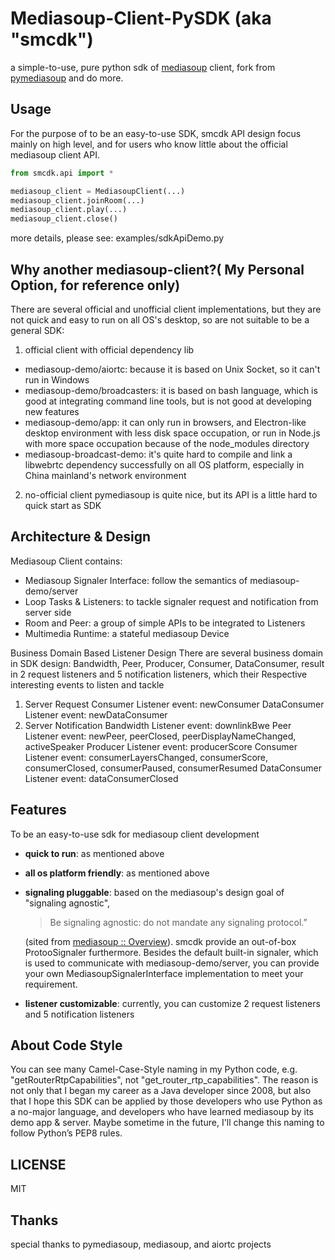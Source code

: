 # Mediasoup-Client-PySDK (aka "smcdk")
a simple-to-use, pure python sdk of [mediasoup](https://mediasoup.org/) client, fork from [pymediasoup](https://github.com/skymaze/pymediasoup) and do more.

## Usage
For the purpose of to be an easy-to-use SDK, smcdk API design focus mainly on high level, and for users who know little about the official mediasoup client API. 

```python
from smcdk.api import *

mediasoup_client = MediasoupClient(...)
mediasoup_client.joinRoom(...)
mediasoup_client.play(...)
mediasoup_client.close()
```
more details, please see: examples/sdkApiDemo.py


## Why another mediasoup-client?( My Personal Option, for reference only)
There are several official and unofficial client implementations, but they are not quick and easy to run on all OS's desktop, so are not suitable to be a general SDK: 
1. official client with official dependency lib
- mediasoup-demo/aiortc: because it is based on Unix Socket, so it can't run in Windows
- mediasoup-demo/broadcasters: it is based on bash language, which is good at integrating command line tools, but is not good at developing new features
- mediasoup-demo/app: it can only run in browsers, and Electron-like desktop environment with less disk space occupation, or run in Node.js with more space occupation because of the node_modules directory
- mediasoup-broadcast-demo: it's quite hard to compile and link a libwebrtc dependency successfully on all OS platform, especially in China mainland's network environment

2. no-official client
pymediasoup is quite nice, but its API is a little hard to quick start as SDK

## Architecture & Design
Mediasoup Client contains:
- Mediasoup Signaler Interface: follow the semantics of mediasoup-demo/server
- Loop Tasks & Listeners: to tackle signaler request and notification from server side
- Room and Peer: a group of simple APIs to be integrated to Listeners
- Multimedia Runtime: a stateful mediasoup Device

Business Domain Based Listener Design
There are several business domain in SDK design:
Bandwidth, Peer, Producer, Consumer, DataConsumer, result in 2 request listeners
and 5 notification listeners, which their Respective interesting events to listen and tackle
1. Server Request
Consumer Listener event: newConsumer
DataConsumer Listener event: newDataConsumer
2. Server Notification
Bandwidth Listener event: downlinkBwe
Peer Listener event: newPeer, peerClosed, peerDisplayNameChanged, activeSpeaker
Producer Listener event: producerScore
Consumer Listener event: consumerLayersChanged, consumerScore, consumerClosed, consumerPaused, consumerResumed
DataConsumer Listener event: dataConsumerClosed

## Features
To be an easy-to-use sdk for mediasoup client development
- **quick to run**: as mentioned above
- **all os platform friendly**: as mentioned above
- **signaling pluggable**: based on the mediasoup's design goal of "signaling agnostic", 
    >Be signaling agnostic: do not mandate any signaling protocol.”
   
    (sited from [mediasoup :: Overview](https://mediasoup.org/documentation/overview/)). 
    smcdk provide an out-of-box ProtooSignaler furthermore. 
    Besides the default built-in signaler, which is used to communicate with mediasoup-demo/server, 
    you can provide your own MediasoupSignalerInterface implementation to meet your requirement.
- **listener customizable**: currently, you can customize 2 request listeners and 5 notification listeners 
## About Code Style
  You can see many Camel-Case-Style naming in my Python code, 
e.g. "getRouterRtpCapabilities", not "get_router_rtp_capabilities".
  The reason is not only that I began my career as a Java developer since 2008,
but also that I hope this SDK can be applied by those developers who use Python as a no-major language, 
and developers who have learned mediasoup by its demo app & server.
  Maybe sometime in the future, I'll change this naming to follow Python’s PEP8 rules.
## LICENSE
MIT

## Thanks
special thanks to pymediasoup, mediasoup, and aiortc projects
